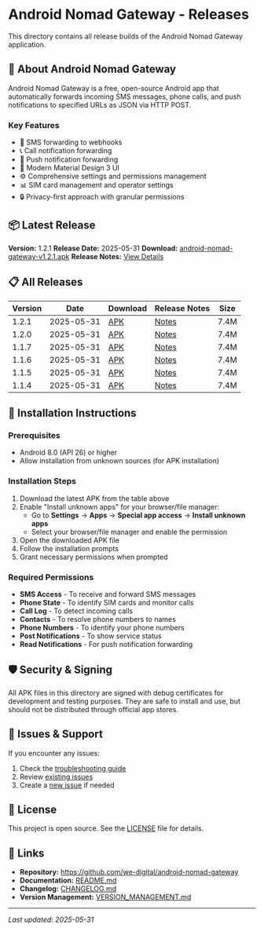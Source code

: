 # Android Nomad Gateway - Releases

This directory contains all release builds of the Android Nomad Gateway application.

## 📱 About Android Nomad Gateway

Android Nomad Gateway is a free, open-source Android app that automatically forwards incoming SMS messages, phone calls, and push notifications to specified URLs as JSON via HTTP POST.

### Key Features
- 📱 SMS forwarding to webhooks
- 📞 Call notification forwarding  
- 🔔 Push notification forwarding
- 🎨 Modern Material Design 3 UI
- ⚙️ Comprehensive settings and permissions management
- 📊 SIM card management and operator settings
- 🔒 Privacy-first approach with granular permissions

## 📦 Latest Release

**Version:** 1.2.1
**Release Date:** 2025-05-31
**Download:** [android-nomad-gateway-v1.2.1.apk](https://github.com/we-digital/android-nomad-gateway/releases/download/v1.2.1/android-nomad-gateway-v1.2.1.apk)
**Release Notes:** [View Details](https://github.com/we-digital/android-nomad-gateway/releases/tag/v1.2.1)

## 📋 All Releases

| Version | Date | Download | Release Notes | Size |
|---------|------|----------|---------------|------|
| 1.2.1 | 2025-05-31 | [APK](https://github.com/we-digital/android-nomad-gateway/releases/download/v1.2.1/android-nomad-gateway-v1.2.1.apk) | [Notes](https://github.com/we-digital/android-nomad-gateway/releases/tag/v1.2.1) | 7.4M |
| 1.2.0 | 2025-05-31 | [APK](https://github.com/we-digital/android-nomad-gateway/releases/download/v1.2.0/android-nomad-gateway-v1.2.0.apk) | [Notes](https://github.com/we-digital/android-nomad-gateway/releases/tag/v1.2.0) | 7.4M |
| 1.1.7 | 2025-05-31 | [APK](https://github.com/we-digital/android-nomad-gateway/releases/download/v1.1.7/android-nomad-gateway-v1.1.7.apk) | [Notes](https://github.com/we-digital/android-nomad-gateway/releases/tag/v1.1.7) | 7.4M |
| 1.1.6 | 2025-05-31 | [APK](https://github.com/we-digital/android-nomad-gateway/releases/download/v1.1.6/android-nomad-gateway-v1.1.6.apk) | [Notes](https://github.com/we-digital/android-nomad-gateway/releases/tag/v1.1.6) | 7.4M |
| 1.1.5 | 2025-05-31 | [APK](https://github.com/we-digital/android-nomad-gateway/releases/download/v1.1.5/android-nomad-gateway-v1.1.5.apk) | [Notes](https://github.com/we-digital/android-nomad-gateway/releases/tag/v1.1.5) | 7.4M |
| 1.1.4 | 2025-05-31 | [APK](https://github.com/we-digital/android-nomad-gateway/releases/download/v1.1.4/android-nomad-gateway-v1.1.4.apk) | [Notes](https://github.com/we-digital/android-nomad-gateway/releases/tag/v1.1.4) | 7.4M |

## 🔧 Installation Instructions

### Prerequisites
- Android 8.0 (API 26) or higher
- Allow installation from unknown sources (for APK installation)

### Installation Steps
1. Download the latest APK from the table above
2. Enable "Install unknown apps" for your browser/file manager:
   - Go to **Settings** → **Apps** → **Special app access** → **Install unknown apps**
   - Select your browser/file manager and enable the permission
3. Open the downloaded APK file
4. Follow the installation prompts
5. Grant necessary permissions when prompted

### Required Permissions
- **SMS Access** - To receive and forward SMS messages
- **Phone State** - To identify SIM cards and monitor calls
- **Call Log** - To detect incoming calls
- **Contacts** - To resolve phone numbers to names
- **Phone Numbers** - To identify your phone numbers
- **Post Notifications** - To show service status
- **Read Notifications** - For push notification forwarding

## 🛡️ Security & Signing

All APK files in this directory are signed with debug certificates for development and testing purposes. They are safe to install and use, but should not be distributed through official app stores.

## 🐛 Issues & Support

If you encounter any issues:
1. Check the [troubleshooting guide](https://github.com/we-digital/android-nomad-gateway/blob/main/README.md)
2. Review [existing issues](https://github.com/we-digital/android-nomad-gateway/issues)
3. Create a [new issue](https://github.com/we-digital/android-nomad-gateway/issues/new) if needed

## 📄 License

This project is open source. See the [LICENSE](https://github.com/we-digital/android-nomad-gateway/blob/main/LICENSE.txt) file for details.

## 🔗 Links

- **Repository:** https://github.com/we-digital/android-nomad-gateway
- **Documentation:** [README.md](https://github.com/we-digital/android-nomad-gateway/blob/main/README.md)
- **Changelog:** [CHANGELOG.md](https://github.com/we-digital/android-nomad-gateway/blob/main/CHANGELOG.md)
- **Version Management:** [VERSION_MANAGEMENT.md](https://github.com/we-digital/android-nomad-gateway/blob/main/VERSION_MANAGEMENT.md)

---

*Last updated: 2025-05-31*
